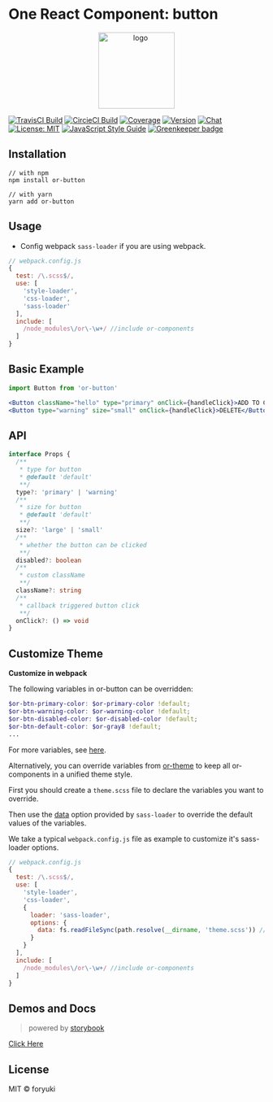 # One React Component: button

<p align="center"><img width="150" src="https://cdn.jsdelivr.net/gh/one-react/assets/logo%402x.png" alt="logo"></p>

[![TravisCI Build](https://img.shields.io/travis/one-react/button.svg)](https://travis-ci.org/one-react/button)
[![CircieCI Build](https://img.shields.io/circleci/project/github/one-react/button.svg)](https://circleci.com/gh/one-react/button)
[![Coverage](https://img.shields.io/codecov/c/github/one-react/button.svg)](https://codecov.io/gh/one-react/button) 
[![Version](https://img.shields.io/npm/v/or-button.svg)](https://www.npmjs.com/package/or-button)
[![Chat](https://img.shields.io/gitter/room/one-react-org/Lobby.svg)](https://gitter.im/one-react-org/Lobby)
[![License: MIT](https://img.shields.io/badge/License-MIT-brightgreen.svg)](https://opensource.org/licenses/MIT)
[![JavaScript Style Guide](https://img.shields.io/badge/code_style-standard-brightgreen.svg)](https://standardjs.com)
[![Greenkeeper badge](https://badges.greenkeeper.io/one-react/button.svg)](https://greenkeeper.io/) 

## Installation
```
// with npm
npm install or-button

// with yarn
yarn add or-button
```

## Usage
- Config webpack `sass-loader` if you are using webpack.

```js
// webpack.config.js
{
  test: /\.scss$/,
  use: [
    'style-loader',
    'css-loader',
    'sass-loader'
  ],
  include: [
    /node_modules\/or\-\w+/ //include or-components
  ]
}
```

## Basic Example

```jsx
import Button from 'or-button'

<Button className="hello" type="primary" onClick={handleClick}>ADD TO CART</Button>
<Button type="warning" size="small" onClick={handleClick}>DELETE</Button>
```

## API

```ts
interface Props {
  /**
   * type for button
   * @default 'default'
   **/
  type?: 'primary' | 'warning'
  /**
   * size for button
   * @default 'default'
   **/
  size?: 'large' | 'small'
  /**
   * whether the button can be clicked
   **/
  disabled?: boolean
  /**
   * custom className
   **/
  className?: string
  /**
   * callback triggered button click
   **/
  onClick?: () => void
}
```

## Customize Theme
**Customize in webpack**

The following variables in or-button can be overridden:

```scss
$or-btn-primary-color: $or-primary-color !default;
$or-btn-warning-color: $or-warning-color !default;
$or-btn-disabled-color: $or-disabled-color !default;
$or-btn-default-color: $or-gray8 !default;
...
```
For more variables, see [here](https://github.com/one-react/button/blob/master/src/styles.scss).

Alternatively, you can override variables from [or-theme](https://github.com/one-react/theme/blob/master/src/variables.scss) to keep all or-components in a unified theme style.

First you should create a `theme.scss` file to declare the variables you want to override.

Then use the [data](https://github.com/webpack-contrib/sass-loader#environment-variables)  option provided by `sass-loader` to override the default values of the variables.

We take a typical `webpack.config.js` file as example to customize it's sass-loader options.

```js
// webpack.config.js
{
  test: /\.scss$/,
  use: [
    'style-loader',
    'css-loader',
    {
      loader: 'sass-loader',
      options: {
        data: fs.readFileSync(path.resolve(__dirname, 'theme.scss')) // pass theme.scss to sass-loader
      }
    }
  ],
  include: [
    /node_modules\/or\-\w+/ //include or-components
  ]
}
```

## Demos and Docs
> powered by [storybook](https://storybook.js.org/)

[Click Here](https://one-react.github.io/button)

## License

MIT &copy; foryuki
